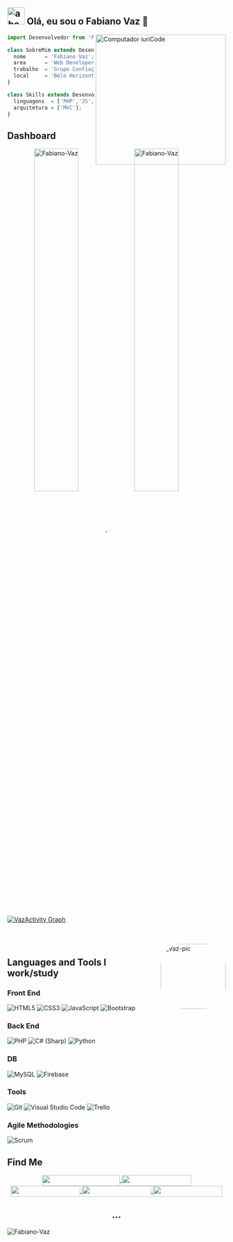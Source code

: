 
## <img width="40" alt="about" src="https://raw.github.com/elizarov/elizarov/master/about.png"> Olá, eu sou o Fabiano Vaz 👋

<img src="https://raw.githubusercontent.com/MicaelliMedeiros/micaellimedeiros/master/image/computer-illustration.png" min-width="400px" max-width="300px" width="300px" align="right" alt="Computador iuriCode">

```js
import Desenvolvedor from 'Fabiano-Vaz';

class SobreMim extends Desenvolvedor {
  nome      = 'Fabiano Vaz';
  area      = 'Web Developer';
  trabalho  = 'Grupo Confiaça';
  local     = 'Belo Horizonte-MG';
}

class Skills extends Desenvolvedor {
  linguagens  = ['PHP','JS', 'PYTHON', 'C#'];
  arquitetura = ['MVC'];
}
```
## Dashboard

<div align="center" style="white-space: nowrap;">
 <a href="https://github.com/fabiano-vaz">
   <img align="center" width="45%" src="https://github-readme-streak-stats.herokuapp.com?user=Fabiano-Vaz&theme=dark&hide_border=false&date_format=M%20j%5B%2C%20Y%5D" alt="Fabiano-Vaz" />
 </a>
<!--   <a href="https://github.com/fabiano-vaz">
   <img align="center" width="17%" src="https://media0.giphy.com/media/xT9IgzoKnwFNmISR8I/giphy.gif?cid=ecf05e478iu97xn06g2dk1qye9rf1dqcygr0ajzfrad4ho53&rid=giphy.gif&ct=g" alt="Fabiano-Vaz" />
 </a> -->
 <a href="https://github.com/fabiano-vaz">
   <img align="center" width="45%" src="https://github-readme-stats.vercel.app/api?username=fabiano-vaz&theme=slateorange&show_icons=true" alt="Fabiano-Vaz" />
 </a>
</div>

<a href="https://github.com/Fabiano-Vaz/Fabiano-Vaz.git"><img alt="VazActivity Graph" src="https://activity-graph.herokuapp.com/graph?username=fabiano-vaz&bg_color=0D1117&color=5BCDEC&line=5BCDEC&point=FFFFFF&hide_border=true" /></a>



<div style="display: inline_block;"><br><br>

  <img align="right" alt="Vaz-pic" height="150" style="border-radius:50px;" src="https://media0.giphy.com/media/qgQUggAC3Pfv687qPC/giphy.gif?cid=790b761157b58728ea3b9940ad5f8c29e9583a5d00ef51f1&rid=giphy.gif&ct=g">
</div>

## Languages and Tools I work/study

### Front End

![HTML5](https://img.shields.io/badge/html5-%23E34F26.svg?style=for-the-badge&logo=html5&logoColor=white)
![CSS3](https://img.shields.io/badge/css3-%231572B6.svg?style=for-the-badge&logo=css3&logoColor=white)
![JavaScript](https://img.shields.io/badge/javascript-%23323330.svg?style=for-the-badge&logo=javascript&logoColor=%23F7DF1E)
![Bootstrap](https://img.shields.io/badge/bootstrap-%23563D7C.svg?style=for-the-badge&logo=bootstrap&logoColor=white)

### Back End

![PHP](https://img.shields.io/badge/PHP-777BB4?style=for-the-badge&logo=php&logoColor=white)
![C# (Sharp)](https://img.shields.io/badge/C%23-239120?style=for-the-badge&logo=c-sharp&logoColor=white)
![Python](https://img.shields.io/badge/Python-3776AB?style=for-the-badge&logo=python&logoColor=white)

### DB

![MySQL](https://img.shields.io/badge/mysql-%231572B6.svg?style=for-the-badge&logo=mysql&logoColor=white)
![Firebase](https://img.shields.io/badge/Firebase-F29D0C?style=for-the-badge&logo=firebase&logoColor=white)

### Tools

![Git](https://img.shields.io/badge/git-%23F05033.svg?style=for-the-badge&logo=git&logoColor=white)
![Visual Studio Code](https://img.shields.io/badge/Visual%20Studio%20Code-0078d7.svg?style=for-the-badge&logo=visual-studio-code&logoColor=white)
![Trello](https://img.shields.io/badge/trello-%23323330.svg?style=for-the-badge&logo=trello&logoColor=blue)

### Agile Methodologies

![Scrum](https://img.shields.io/badge/scrum-black.svg?style=for-the-badge&logo=scrum&logoColor=white)

## **Find Me**

<div align="center">
  <span>
    <a href="https://www.linkedin.com/in/fabiano-vaz-b5009b206/" target="_blank">
      <img align="center" src="https://img.shields.io/static/v1?logo=linkedin&label=Work:&message=Linkedin&color=blue&style=for-the-badge" height=25 width=180 />
    </a>
    <a href="mailto:fabiano-vaz@live.com" target="_blank">
      <img align="center" src="https://img.shields.io/badge/Microsoft_Outlook-0078D4?style=for-the-badge&logoColor=white&logo=outlock&label=Mail:&message=Outlock" height=25 width=160 />
    </a>
    <a  target="_blank" href="https://api.whatsapp.com/send?phone=5535997019839&text=Oi%2C%20te%20achei%20no%20github!%20%3DD">
      <img align="center" src="https://img.shields.io/static/v1?&logo=whatsapp&label=Contact:&message=Whatsapp&color=%234ea94b&style=for-the-badge" height=25 width=160 />
    </a>
    <a href="https://www.instagram.com/fabiano_vaz_/" target="_blank">
      <img align="center" src="https://img.shields.io/badge/Instagram-E4405F?style=for-the-badge&logo=instagram&logoColor=white&label=View:&message=Instagram" height=25 width=160 />
    </a>
       <a href="https://www.facebook.com/Fabiano.Vaz.ADS" target="_blank">
      <img align="center" src="https://img.shields.io/badge/Facebook-1877F2?style=for-the-badge&logo=facebook&logoColor=white&label=View:&message=Facebook" height=25 width=160 />
    </a>
  </span </div>

   

    
## **...**

  <p align="left"> <img src="https://komarev.com/ghpvc/?username=Fabiano-Vaz&style=plastic" alt="Fabiano-Vaz" /></p>
